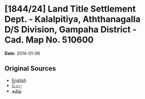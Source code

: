 # [1844/24] Land Title Settlement Dept. - Kalalpitiya, Aththanagalla D/S Division, Gampaha District - Cad. Map No. 510600

**Date:** 2014-01-06

## Original Sources

- [English](https://documents.gov.lk/view/extra-gazettes/2014/1/1844-24_E.pdf)
- [සිංහල](https://documents.gov.lk/view/extra-gazettes/2014/1/1844-24_S.pdf)
- [தமிழ்](https://documents.gov.lk/view/extra-gazettes/2014/1/1844-24_T.pdf)
